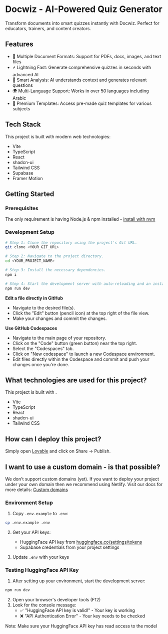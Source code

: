 # Docwiz - AI-Powered Quiz Generator

Transform documents into smart quizzes instantly with Docwiz. Perfect for educators, trainers, and content creators.

## Features

- 📄 Multiple Document Formats: Support for PDFs, docs, images, and text files
- ⚡ Lightning Fast: Generate comprehensive quizzes in seconds with advanced AI
- 🧠 Smart Analysis: AI understands context and generates relevant questions
- 🌍 Multi-Language Support: Works in over 50 languages including Arabic
- 💎 Premium Templates: Access pre-made quiz templates for various subjects

## Tech Stack

This project is built with modern web technologies:

- Vite
- TypeScript
- React
- shadcn-ui
- Tailwind CSS
- Supabase
- Framer Motion

## Getting Started

### Prerequisites

The only requirement is having Node.js & npm installed - [install with nvm](https://github.com/nvm-sh/nvm#installing-and-updating)

### Development Setup

```sh
# Step 1: Clone the repository using the project's Git URL.
git clone <YOUR_GIT_URL>

# Step 2: Navigate to the project directory.
cd <YOUR_PROJECT_NAME>

# Step 3: Install the necessary dependencies.
npm i

# Step 4: Start the development server with auto-reloading and an instant preview.
npm run dev
```

**Edit a file directly in GitHub**

- Navigate to the desired file(s).
- Click the "Edit" button (pencil icon) at the top right of the file view.
- Make your changes and commit the changes.

**Use GitHub Codespaces**

- Navigate to the main page of your repository.
- Click on the "Code" button (green button) near the top right.
- Select the "Codespaces" tab.
- Click on "New codespace" to launch a new Codespace environment.
- Edit files directly within the Codespace and commit and push your changes once you're done.

## What technologies are used for this project?

This project is built with .

- Vite
- TypeScript
- React
- shadcn-ui
- Tailwind CSS

## How can I deploy this project?

Simply open [Lovable](https://lovable.dev/projects/33086a0b-dc74-42e0-bf4d-0baa3ad2b87a) and click on Share -> Publish.

## I want to use a custom domain - is that possible?

We don't support custom domains (yet). If you want to deploy your project under your own domain then we recommend using Netlify. Visit our docs for more details: [Custom domains](https://docs.lovable.dev/tips-tricks/custom-domain/)

### Environment Setup

1. Copy `.env.example` to `.env`:
```sh
cp .env.example .env
```

2. Get your API keys:
   - HuggingFace API key from [huggingface.co/settings/tokens](https://huggingface.co/settings/tokens)
   - Supabase credentials from your project settings

3. Update `.env` with your keys

### Testing HuggingFace API Key

1. After setting up your environment, start the development server:
```sh
npm run dev
```

2. Open your browser's developer tools (F12)
3. Look for the console message:
   - ✅ "HuggingFace API key is valid!" - Your key is working
   - ❌ "API Authentication Error" - Your key needs to be checked

Note: Make sure your HuggingFace API key has read access to the model
